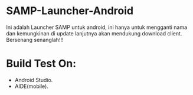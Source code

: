 # SAMP-Launcher-Android
Ini adalah Launcher SAMP untuk android, ini hanya untuk mengganti nama dan kemungkinan di update lanjutnya akan mendukung download client. Bersenang senanglah!!!

# Build Test On:
- Android Studio.
- AIDE(mobile).
